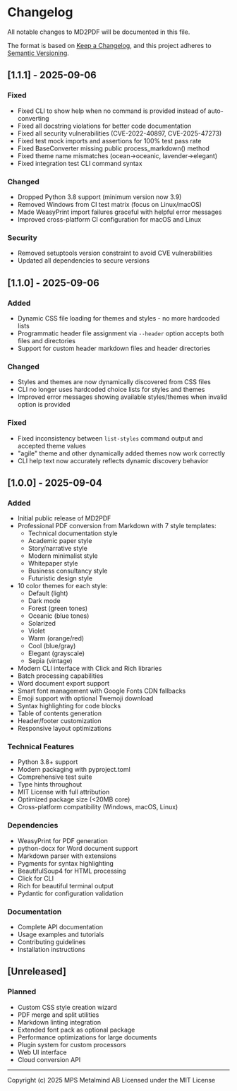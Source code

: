# Changelog

All notable changes to MD2PDF will be documented in this file.

The format is based on [Keep a Changelog](https://keepachangelog.com/en/1.0.0/),
and this project adheres to [Semantic Versioning](https://semver.org/spec/v2.0.0.html).

## [1.1.1] - 2025-09-06

### Fixed
- Fixed CLI to show help when no command is provided instead of auto-converting
- Fixed all docstring violations for better code documentation
- Fixed all security vulnerabilities (CVE-2022-40897, CVE-2025-47273)
- Fixed test mock imports and assertions for 100% test pass rate
- Fixed BaseConverter missing public process_markdown() method
- Fixed theme name mismatches (ocean→oceanic, lavender→elegant)
- Fixed integration test CLI command syntax

### Changed
- Dropped Python 3.8 support (minimum version now 3.9)
- Removed Windows from CI test matrix (focus on Linux/macOS)
- Made WeasyPrint import failures graceful with helpful error messages
- Improved cross-platform CI configuration for macOS and Linux

### Security
- Removed setuptools version constraint to avoid CVE vulnerabilities
- Updated all dependencies to secure versions

## [1.1.0] - 2025-09-06

### Added
- Dynamic CSS file loading for themes and styles - no more hardcoded lists
- Programmatic header file assignment via `--header` option accepts both files and directories
- Support for custom header markdown files and header directories

### Changed
- Styles and themes are now dynamically discovered from CSS files
- CLI no longer uses hardcoded choice lists for styles and themes
- Improved error messages showing available styles/themes when invalid option is provided

### Fixed
- Fixed inconsistency between `list-styles` command output and accepted theme values
- "agile" theme and other dynamically added themes now work correctly
- CLI help text now accurately reflects dynamic discovery behavior

## [1.0.0] - 2025-09-04

### Added
- Initial public release of MD2PDF
- Professional PDF conversion from Markdown with 7 style templates:
  - Technical documentation style
  - Academic paper style
  - Story/narrative style
  - Modern minimalist style
  - Whitepaper style
  - Business consultancy style
  - Futuristic design style
- 10 color themes for each style:
  - Default (light)
  - Dark mode
  - Forest (green tones)
  - Oceanic (blue tones)
  - Solarized
  - Violet
  - Warm (orange/red)
  - Cool (blue/gray)
  - Elegant (grayscale)
  - Sepia (vintage)
- Modern CLI interface with Click and Rich libraries
- Batch processing capabilities
- Word document export support
- Smart font management with Google Fonts CDN fallbacks
- Emoji support with optional Twemoji download
- Syntax highlighting for code blocks
- Table of contents generation
- Header/footer customization
- Responsive layout optimizations

### Technical Features
- Python 3.8+ support
- Modern packaging with pyproject.toml
- Comprehensive test suite
- Type hints throughout
- MIT License with full attribution
- Optimized package size (<20MB core)
- Cross-platform compatibility (Windows, macOS, Linux)

### Dependencies
- WeasyPrint for PDF generation
- python-docx for Word document support
- Markdown parser with extensions
- Pygments for syntax highlighting
- BeautifulSoup4 for HTML processing
- Click for CLI
- Rich for beautiful terminal output
- Pydantic for configuration validation

### Documentation
- Complete API documentation
- Usage examples and tutorials
- Contributing guidelines
- Installation instructions

## [Unreleased]

### Planned
- Custom CSS style creation wizard
- PDF merge and split utilities
- Markdown linting integration
- Extended font pack as optional package
- Performance optimizations for large documents
- Plugin system for custom processors
- Web UI interface
- Cloud conversion API

---

Copyright (c) 2025 MPS Metalmind AB
Licensed under the MIT License
